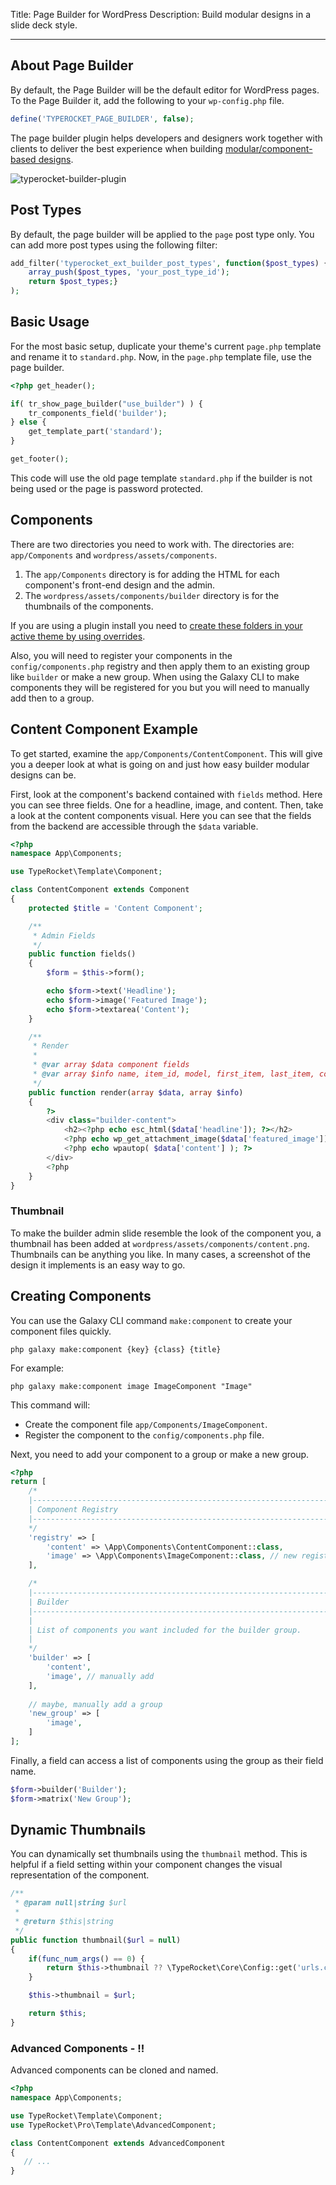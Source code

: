 Title: Page Builder for WordPress
Description: Build modular designs in a slide deck style. 

---

## About Page Builder

By default, the Page Builder will be the default editor for WordPress pages. To the Page Builder it, add the following to your `wp-config.php` file.

```php
define('TYPEROCKET_PAGE_BUILDER', false);
```

The page builder plugin helps developers and designers work together with clients to deliver the best experience when building [modular/component-based designs](http://alistapart.com/article/language-of-modular-design).

![typerocket-builder-plugin](https://typerocket.com/wp-content/uploads/2020/02/page-builder-pro.gif)

## Post Types

By default, the page builder will be applied to the `page` post type only. You can add more post types using the following filter:

```php
add_filter('typerocket_ext_builder_post_types', function($post_types) { 
    array_push($post_types, 'your_post_type_id'); 
    return $post_types;} 
);
```

## Basic Usage

For the most basic setup, duplicate your theme's current `page.php` template and rename it to `standard.php`. Now, in the `page.php` template file, use the page builder.

```php
<?php get_header();

if( tr_show_page_builder("use_builder") ) {
    tr_components_field('builder');
} else {
    get_template_part('standard');
}

get_footer();
```

This code will use the old page template `standard.php` if the builder is not being used or the page is password protected.

## Components

There are two directories you need to work with. The directories are: `app/Components` and `wordpress/assets/components`.

1. The `app/Components` directory is for adding the HTML for each component's front-end design and the admin.
2. The `wordpress/assets/components/builder` directory is for the thumbnails of the components.

If you are using a plugin install you need to [create these folders in your active theme by using overrides](/docs/v6/install-via-plugin/#section-plugin-installation-2-create-override-folders).

Also, you will need to register your components in the `config/components.php` registry and then apply them to an existing group like `builder` or make a new group. When using the Galaxy CLI to make components they will be registered for you but you will need to manually add then to a group.

## Content Component Example

To get started, examine the `app/Components/ContentComponent`. This will give you a deeper look at what is going on and just how easy builder modular designs can be.

First, look at the component's backend contained with `fields` method. Here you can see three fields. One for a headline, image, and content. Then, take a look at the content components visual. Here you can see that the fields from the backend are accessible through the `$data` variable. 

```php
<?php
namespace App\Components;

use TypeRocket\Template\Component;

class ContentComponent extends Component
{
    protected $title = 'Content Component';

    /**
     * Admin Fields
     */
    public function fields()
    {
        $form = $this->form();

        echo $form->text('Headline');
        echo $form->image('Featured Image');
        echo $form->textarea('Content');
    }

    /**
     * Render
     *
     * @var array $data component fields
     * @var array $info name, item_id, model, first_item, last_item, component_id, hash
     */
    public function render(array $data, array $info)
    {
        ?>
        <div class="builder-content">
            <h2><?php echo esc_html($data['headline']); ?></h2>
            <?php echo wp_get_attachment_image($data['featured_image']); ?>
            <?php echo wpautop( $data['content'] ); ?>
        </div>
        <?php
    }
}
```

### Thumbnail

To make the builder admin slide resemble the look of the component you, a thumbnail has been added at `wordpress/assets/components/content.png`. Thumbnails can be anything you like. In many cases, a screenshot of the design it implements is an easy way to go.

## Creating Components

You can use the Galaxy CLI command `make:component`  to create your component files quickly.

```
php galaxy make:component {key} {class} {title}
```

For example:

```
php galaxy make:component image ImageComponent "Image"
```

This command will:
 
- Create the component file `app/Components/ImageComponent`.
- Register the component to the `config/components.php` file.

Next, you need to add your component to a group or make a new group.

```php
<?php
return [
    /*
    |--------------------------------------------------------------------------
    | Component Registry
    |--------------------------------------------------------------------------
    */
    'registry' => [
        'content' => \App\Components\ContentComponent::class,
        'image' => \App\Components\ImageComponent::class, // new registered
    ],

    /*
    |--------------------------------------------------------------------------
    | Builder
    |--------------------------------------------------------------------------
    |
    | List of components you want included for the builder group.
    |
    */
    'builder' => [
        'content',
        'image', // manually add
    ],
    
    // maybe, manually add a group
    'new_group' => [
        'image',
    ]
];
```

Finally, a field can access a list of components using the group as their field name.

```php
$form->builder('Builder');
$form->matrix('New Group');
```

## Dynamic Thumbnails

You can dynamically set thumbnails using the `thumbnail` method. This is helpful if a field setting within your component changes the visual representation of the component.

```php
/**
 * @param null|string $url
 *
 * @return $this|string
 */
public function thumbnail($url = null)
{
    if(func_num_args() == 0) {
        return $this->thumbnail ?? \TypeRocket\Core\Config::get('urls.components') . '/' . $this->registeredAs() . '.png';
    }

    $this->thumbnail = $url;

    return $this;
}
```

### Advanced Components - !!

Advanced components can be cloned and named.

```php
<?php
namespace App\Components;

use TypeRocket\Template\Component;
use TypeRocket\Pro\Template\AdvancedComponent;

class ContentComponent extends AdvancedComponent
{
   // ...
}
```
